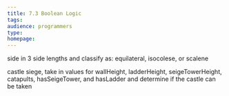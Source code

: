 ```yaml
---
title: 7.3 Boolean Logic
tags:
audience: programmers
type:
homepage:
---
```


side in 3 side lengths and classify as: equilateral, isocolese, or scalene

castle siege, take in values for wallHeight, ladderHeight, seigeTowerHeight, catapults, hasSeigeTower, and hasLadder and determine if the castle can be taken
